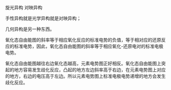 旋光异构 对映异构

手性异构就是光学异构就是对映异构；

几何异构是另一种东西。

氧化态自由能图的斜率等于相应氧化反应的标准电势的负值，等于相对应的还原反应的标准电势，因此，氧化态自由能图的斜率等于相应氧化-还原电对的标准电极电势。

氧化态自由能图越往右边氧化态越高，元素电势图正好相反。氧化态自由能图上突起的地方容易发生歧化反应，凸起的地方左边斜率高于右边，在元素电势图上对应的地方，右边的电压高于左边。所以元素电势图上标准电极电势递增的地方会发生歧化反应。
